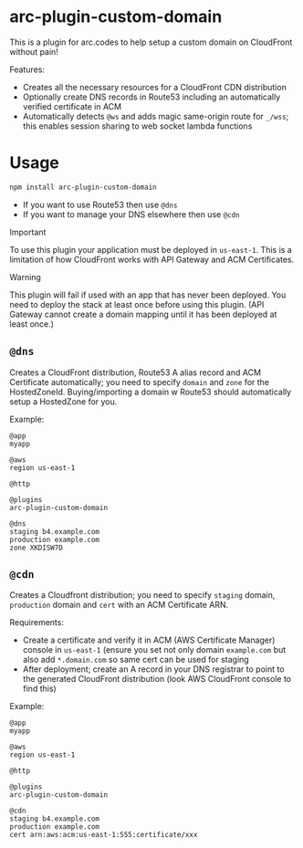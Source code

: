 # arc-plugin-custom-domain

This is a plugin for arc.codes to help setup a custom domain on CloudFront without pain!

Features:

- Creates all the necessary resources for a CloudFront CDN distribution
- Optionally create DNS records in Route53 including an automatically verified certificate in ACM
- Automatically detects `@ws` and adds magic same-origin route for `_/wss`; this enables session sharing to web socket lambda functions

# Usage

```bash
npm install arc-plugin-custom-domain
```

- If you want to use Route53 then use `@dns`
- If you want to manage your DNS elsewhere then use `@cdn`

> [!IMPORTANT]
> To use this plugin your application must be deployed in `us-east-1`. This is a limitation of how CloudFront works with API Gateway and ACM Certificates.

> [!WARNING]
> This plugin will fail if used with an app that has never been deployed. You need to deploy the stack at least once before using this plugin. (API Gateway cannot create a domain mapping until it has been deployed at least once.)

## `@dns`

Creates a CloudFront distribution, Route53 A alias record and ACM Certificate automatically; you need to specify `domain` and `zone` for the HostedZoneId. Buying/importing a domain w Route53 should automatically setup a HostedZone for you.

Example:

```
@app
myapp

@aws
region us-east-1

@http

@plugins
arc-plugin-custom-domain

@dns
staging b4.example.com
production example.com
zone XKDISW7D
```

## `@cdn`

Creates a Cloudfront distribution; you need to specify `staging` domain, `production` domain and `cert` with an ACM Certificate ARN.

Requirements:

- Create a certificate and verify it in ACM (AWS Certificate Manager) console in `us-east-1` (ensure you set not only domain `example.com` but also add `*.domain.com` so same cert can be used for staging
- After deployment; create an A record in your DNS registrar to point to the generated CloudFront distribution (look AWS CloudFront console to find this)

Example:

```
@app
myapp

@aws
region us-east-1

@http

@plugins
arc-plugin-custom-domain

@cdn
staging b4.example.com
production example.com
cert arn:aws:acm:us-east-1:555:certificate/xxx
```
